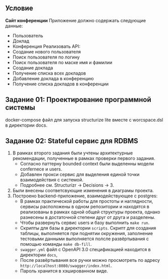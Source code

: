 ## Условие

**Сайт конференции**
Приложение должно содержать следующие данные:
- Пользователь
- Доклад
- Конференция
Реализовать API:
- Создание нового пользователя
- Поиск пользователя по логину
- Поиск пользователя по маске имя и фамилии
- Создание доклада
- Получение списка всех докладов
- Добавление доклада в конференцию
- Получение списка докладов в конференции

## Задание 01: Проектирование программной системы
docker-compose файл для запуска structurize lite вместе с worcspace.dsl в директории docs.

## Задание 02: Stateful сервис для RDBMS
1. В рамках второго задания были учтены архитектурные рекомендации, полученные в рамках проверки первого задания.
    - Согласно паттерну bounded context были выделенны модели confernece и users.
    - Добавлен прокси сервис для выделения единой точки взаимодействия с системой.
    - Подробнее см. Structurizr -> Decisions -> 3.
2. Были внесены соответсвующие изменения в диаграмы проекта.
3. Построено backend-приложение, взаимодействующее с postgres:
    - В рамках практической работы для простоты и наглядности, сервисы расположены в одном репозитории и находятся в реализованы в рамках одной общей структуры проекта, однако разнесены в достаточной степени друг от друга и разделены.
    - Чтобы развернуть сервис users и базу выполнить `make run`.
    - Скрипты для базы в директории `scripts`. Скрипт для создания таблицы, выполняется при поднятии окружения, заполнение тестовыми данными выполняется полсле развёртывания с помощью команды `make db-fill`.
    - `swagger.yml` файл с OpenAPI 3.0 спецификацией находится в директории `docs`,
    - После развёртывания все ручки можно просмотреть по адресу `http://localhost:8080/swagger/index.html`.
    - Пароль хранится в хэшированном виде.